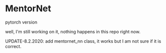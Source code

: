 # MentorNet
pytorch version

well, I'm still working on it, nothing happens in this repo right now.

UPDATE-8.2.2020: add mentornet_nn class, it works but I am not sure if it is correct.
